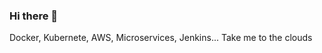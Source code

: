 ### Hi there 👋

<!--
**happyjosh-tech/happyjosh-tech** is a ✨ _special_ ✨ repository because its `README.md` (this file) appears on your GitHub profile.

Here are some ideas to get you started:

- 🔭 I’m currently working on a FinTech + Ecommerce application, Blog application, Police Report Application, Mypride app, MyHealth app
- 🌱 I’m currently learning React, React Native, Nodejs, Google cloud and Azure.
- 👯 I’m looking to collaborate on open source contribution and my fintech application
- 🤔 I’m looking for help with Remote or Full Fullstack/Backend developer Job.
- 💬 Ask me about Google Cloud, Azure, Python, Django and Javascript
- 📫 How to reach me: okwajoshltd@gmail.com, +2348165520656
- 😄 Pronouns: He/She...
- ⚡ Fun fact: I code every minute i got means
--> Docker, Kubernete, AWS, Microservices, Jenkins... Take me to the clouds
